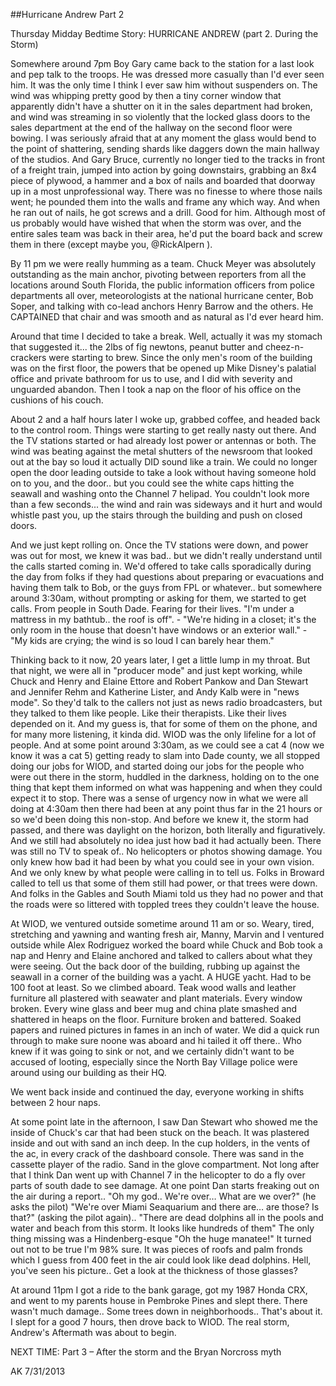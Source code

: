 ##Hurricane Andrew Part 2

Thursday Midday Bedtime Story: HURRICANE ANDREW (part 2. During the Storm)

Somewhere around 7pm Boy Gary came back to the station for a last look and pep talk to the troops. He was dressed more casually than I'd ever seen him. It was the only time I think I ever saw him without suspenders on. The wind was whipping pretty good by then a tiny corner window that apparently didn't have a shutter on it in the sales department had broken, and wind was streaming in so violently that the locked glass doors to the sales department at the end of the hallway on the second floor were bowing. I was seriously afraid that at any moment the glass would bend to the point of shattering, sending shards like daggers down the main hallway of the studios. And Gary Bruce, currently no longer tied to the tracks in front of a freight train, jumped into action by going downstairs, grabbing an 8x4 piece of plywood, a hammer and a box of nails and boarded that doorway up in a most unprofessional way. There was no finesse to where those nails went; he pounded them into the walls and frame any which way. And when he ran out of nails, he got screws and a drill. Good for him. Although most of us probably would have wished that when the storm was over, and the entire sales team was back in their area, he'd put the board back and screw them in there (except maybe you, @RickAlpern ).

By 11 pm we were really humming as a team. Chuck Meyer was absolutely outstanding as the main anchor, pivoting between reporters from all the locations around South Florida, the public information officers from police departments all over, meteorologists at the national hurricane center, Bob Soper, and talking with co-lead anchors Henry Barrow and the others. He CAPTAINED that chair and was smooth and as natural as I'd ever heard him.

Around that time I decided to take a break. Well, actually it was my stomach that suggested it... the 2lbs of fig newtons, peanut butter and cheez-n-crackers were starting to brew. Since the only men's room of the building was on the first floor, the powers that be opened up Mike Disney's palatial office and private bathroom for us to use, and I did with severity and unguarded abandon. Then I took a nap on the floor of his office on the cushions of his couch.

About 2 and a half hours later I woke up, grabbed coffee, and headed back to the control room. Things were starting to get really nasty out there. And the TV stations started or had already lost power or antennas or both. The wind was beating against the metal shutters of the newsroom that looked out at the bay so loud it actually DID sound like a train. We could no longer open the door leading outside to take a look without having someone hold on to you, and the door.. but you could see the white caps hitting the seawall and washing onto the Channel 7 helipad. You couldn't look more than a few seconds... the wind and rain was sideways and it hurt and would whistle past you, up the stairs through the building and push on closed doors.

And we just kept rolling on. Once the TV stations were down, and power was out for most, we knew it was bad.. but we didn't really understand until the calls started coming in. We'd offered to take calls sporadically during the day from folks if they had questions about preparing or evacuations and having them talk to Bob, or the guys from FPL or whatever.. but somewhere around 3:30am, without prompting or asking for them, we started to get calls. From people in South Dade. Fearing for their lives. "I'm under a mattress in my bathtub.. the roof is off". - "We're hiding in a closet; it's the only room in the house that doesn't have windows or an exterior wall." - "My kids are crying; the wind is so loud I can barely hear them."

Thinking back to it now, 20 years later, I get a little lump in my throat. But that night, we were all in "producer mode" and just kept working, while Chuck and Henry and Elaine Ettore and Robert Pankow and Dan Stewart and Jennifer Rehm and Katherine Lister, and Andy Kalb were in "news mode". So they'd talk to the callers not just as news radio broadcasters, but they talked to them like people. Like their therapists. Like their lives depended on it. And my guess is, that for some of them on the phone, and for many more listening, it kinda did. WIOD was the only lifeline for a lot of people. And at some point around 3:30am, as we could see a cat 4 (now we know it was a cat 5) getting ready to slam into Dade county, we all stopped doing our jobs for WIOD, and started doing our jobs for the people who were out there in the storm, huddled in the darkness, holding on to the one thing that kept them informed on what was happening and when they could expect it to stop. There was a sense of urgency now in what we were all doing at 4:30am then there had been at any point thus far in the 21 hours or so we'd been doing this non-stop. And before we knew it, the storm had passed, and there was daylight on the horizon, both literally and figuratively. And we still had absolutely no idea just how bad it had actually been. There was still no TV to speak of.. No helicopters or photos showing damage. You only knew how bad it had been by what you could see in your own vision. And we only knew by what people were calling in to tell us. Folks in Broward called to tell us that some of them still had power, or that trees were down. And folks in the Gables and South Miami told us they had no power and that the roads were so littered with toppled trees they couldn't leave the house.

At WIOD, we ventured outside sometime around 11 am or so. Weary, tired, stretching and yawning and wanting fresh air, Manny, Marvin and I ventured outside while Alex Rodriguez worked the board while Chuck and Bob took a nap and Henry and Elaine anchored and talked to callers about what they were seeing. Out the back door of the building, rubbing up against the seawall in a corner of the building was a yacht. A HUGE yacht. Had to be 100 foot at least. So we climbed aboard. Teak wood walls and leather furniture all plastered with seawater and plant materials. Every window broken. Every wine glass and beer mug and china plate smashed and shattered in heaps on the floor. Furniture broken and battered. Soaked papers and ruined pictures in fames in an inch of water. We did a quick run through to make sure noone was aboard and hi tailed it off there.. Who knew if it was going to sink or not, and we certainly didn't want to be accused of looting, especially since the North Bay Village police were around using our building as their HQ.

We went back inside and continued the day, everyone working in shifts between 2 hour naps.

At some point late in the afternoon, I saw Dan Stewart who showed me the inside of Chuck's car that had been stuck on the beach. It was plastered inside and out with sand an inch deep. In the cup holders, in the vents of the ac, in every crack of the dashboard console. There was sand in the cassette player of the radio. Sand in the glove compartment. Not long after that I think Dan went up with Channel 7 in the helicopter to do a fly over parts of south dade to see damage. At one point Dan starts freaking out on the air during a report.. "Oh my god.. We're over… What are we over?" (he asks the pilot) "We're over Miami Seaquarium and there are… are those? Is that?" (asking the pilot again).. "There are dead dolphins all in the pools and water and beach from this storm. It looks like hundreds of them" The only thing missing was a Hindenberg-esque "Oh the huge manatee!" It turned out not to be true I'm 98% sure. It was pieces of roofs and palm fronds which I guess from 400 feet in the air could look like dead dolphins. Hell, you've seen his picture.. Get a look at the thickness of those glasses?

At around 11pm I got a ride to the bank garage, got my 1987 Honda CRX, and went to my parents house in Pembroke Pines and slept there. There wasn't much damage.. Some trees down in neighborhoods.. That's about it. I slept for a good 7 hours, then drove back to WIOD. The real storm, Andrew's Aftermath was about to begin.

NEXT TIME: Part 3 – After the storm and the Bryan Norcross myth

AK 7/31/2013
